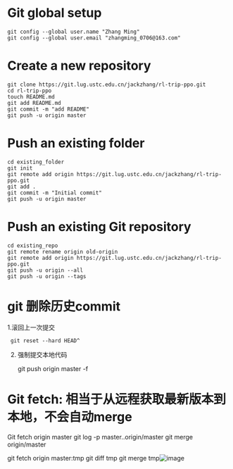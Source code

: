 # Git global setup
```
git config --global user.name "Zhang Ming"
git config --global user.email "zhangming_0706@163.com"
```

# Create a new repository
```
git clone https://git.lug.ustc.edu.cn/jackzhang/rl-trip-ppo.git
cd rl-trip-ppo
touch README.md
git add README.md
git commit -m "add README"
git push -u origin master
```

# Push an existing folder
```
cd existing_folder
git init
git remote add origin https://git.lug.ustc.edu.cn/jackzhang/rl-trip-ppo.git
git add .
git commit -m "Initial commit"
git push -u origin master
```
# Push an existing Git repository

```
cd existing_repo
git remote rename origin old-origin
git remote add origin https://git.lug.ustc.edu.cn/jackzhang/rl-trip-ppo.git
git push -u origin --all
git push -u origin --tags
```
# git 删除历史commit

  1.滚回上一次提交
  
     git reset --hard HEAD^
    
  2. 强制提交本地代码
  
     git push origin master -f


# Git fetch: 相当于从远程获取最新版本到本地，不会自动merge

Git fetch origin master
 git log -p master..origin/master
 git merge origin/master

git fetch origin master:tmp
git diff tmp 
git merge tmp![image](https://user-images.githubusercontent.com/15770360/123260317-57c81480-d4ed-11eb-9f09-f823cfeaf66c.png)

